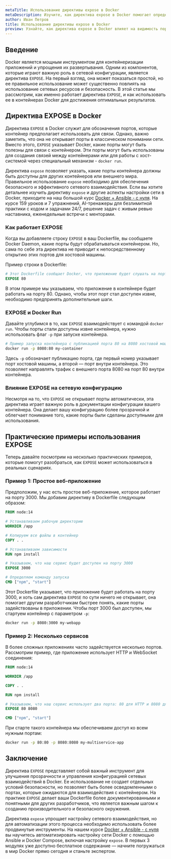 ```yaml
---
metaTitle: Использование директивы expose в Docker
metaDescription: Изучите, как директива expose в Docker помогает определять открытые порты контейнера. Получите практическое понимание и научитесь использовать expose для лучшей конфигурации сетей
author: Иван Петров
title: Использование директивы expose в Docker
preview: Узнайте, как директива expose в Docker влияет на видимость портов контейнера и сетевую архитектуру. Практические примеры помогут овладеть этим инструментом
---
```


## Введение

Docker является мощным инструментом для контейнеризации приложений и упрощения их развертывания. Одним из компонентов, которые играют важную роль в сетевой конфигурации, является директива `EXPOSE`. На первый взгляд, она может показаться простой, но ее правильное использование может существенно повлиять на использование сетевых ресурсов и безопасность. В этой статье мы рассмотрим, как именно работает директива `EXPOSE`, и как использовать ее в контейнерах Docker для достижения оптимальных результатов.

## Директива EXPOSE в Docker

Директива `EXPOSE` в Docker служит для обозначения портов, которые контейнер предполагает использовать для связи. Однако, важно заметить, что она не открывает порты в классическом понимании сети. Вместо этого, `EXPOSE` указывает Docker, какие порты могут быть полезны для связи с контейнером. Эти порты могут быть использованы для создания связей между контейнерами или для работы с хост-системой через специальный механизм - `docker run`.

Директива `expose` позволяет указать, какие порты контейнера должны быть доступны для других контейнеров или внешнего мира. Правильное использование `expose` необходимо для обеспечения безопасного и эффективного сетевого взаимодействия. Если вы хотите детальнее изучить директиву `expose` и другие аспекты настройки сети в Docker, приходите на наш большой курс [Docker + Ansible - с нуля](https://purpleschool.ru/course/docker?utm_source=knowledgebase&utm_medium=text&utm_campaign=Ispolzovanie_direktivy_expose_v_Docker). На курсе 159 уроков и 7 упражнений, AI-тренажеры для безлимитной практики с кодом и задачами 24/7, решение задач с живым ревью наставника, еженедельные встречи с менторами.

### Как работает EXPOSE

Когда вы добавляете строку `EXPOSE` в ваш Dockerfile, вы сообщаете Docker Daemon, какие порты будут обрабатываться контейнером. Но, сама по себе эта директива не приводит к непосредственному открытию этих портов для хостовой машины.

Пример строки в Dockerfile:

```dockerfile
# Этот Dockerfile сообщает Docker, что приложение будет слушать на порту 80
EXPOSE 80
```

В этом примере мы указываем, что приложение в контейнере будет работать на порту 80. Однако, чтобы этот порт стал доступен извне, необходимо предпринять дополнительные шаги. 

### EXPOSE и Docker Run

Давайте углубимся в то, как `EXPOSE` взаимодействует с командой `docker run`. Чтобы порты стали доступны извне контейнера, нужно использовать флаг `-p` при запуске контейнера. 

```sh
# Пример запуска контейнера с публикацией порта 80 на 8080 хостовой машины
docker run -p 8080:80 my-container
```

Здесь `-p` обозначает публикацию порта, где первый номер указывает порт хостовой машины, а второй — порт внутри контейнера. Это позволяет направлять трафик с внешнего порта 8080 на порт 80 внутри контейнера.

### Влияние EXPOSE на сетевую конфигурацию

Несмотря на то, что `EXPOSE` не открывает порты автоматически, эта директива играет важную роль в документации конфигурации вашего контейнера. Она делает вашу конфигурацию более прозрачной и облегчает понимание того, какие порты были сделаны доступными для использования.

## Практические примеры использования EXPOSE

Теперь давайте посмотрим на несколько практических примеров, которые помогут разобраться, как `EXPOSE` может использоваться в реальных сценариях.

### Пример 1: Простое веб-приложение

Предположим, у нас есть простое веб-приложение, которое работает на порту 3000. Мы добавим директиву в Dockerfile следующим образом:

```dockerfile
FROM node:14

# Устанавливаем рабочую директорию
WORKDIR /app

# Копируем все файлы в контейнер
COPY . .

# Устанавливаем зависимости
RUN npm install

# Указываем, что наш сервис будет доступен на порту 3000
EXPOSE 3000

# Определяем команду запуска
CMD ["npm", "start"]
```

Этот Dockerfile указывает, что приложение будет работать на порту 3000, и хоть сам директива `EXPOSE` по сути ничего не открывает, она помогает другим разработчикам быстрее понять, какие порты задействованы в приложении. Чтобы порт 3000 был доступен, мы стартуем контейнер с параметром `-p`:

```sh
docker run -p 8080:3000 my-webapp
```

### Пример 2: Несколько сервисов

В более сложных приложениях часто задействуется несколько портов. Рассмотрим пример, где приложение использует HTTP и WebSocket соединения:

```dockerfile
FROM node:14

WORKDIR /app

COPY . .

RUN npm install

# Указываем, что наш сервис использует два порта: 80 для HTTP и 8080 для WebSocket
EXPOSE 80 8080

CMD ["npm", "start"]
```

При старте такого контейнера мы обеспечиваем доступ ко всем нужным портам:

```sh
docker run -p 80:80 -p 8080:8080 my-multiservice-app
```

## Заключение

Директива `EXPOSE` представляет собой важный инструмент для улучшения прозрачности и управления конфигурацией сетевых взаимодействий в Docker. Ее использование не создает отдельных условий безопасности, но позволяет быть более осведомленными о портах, которые ожидаются для взаимодействия с контейнером. На практике `EXPOSE` делает ваши Dockerfile более документированными и понятными для других разработчиков, что является важным шагом к созданию производительного и безопасного окружения.

Директива `expose` упрощает настройку сетевого взаимодействия, но для автоматизации этого процесса необходимо использовать более продвинутые инструменты. На нашем курсе [Docker + Ansible - с нуля](https://purpleschool.ru/course/docker?utm_source=knowledgebase&utm_medium=text&utm_campaign=Ispolzovanie_direktivy_expose_v_Docker) вы научитесь автоматизировать настройку сети Docker с помощью Ansible и Docker Compose, включая настройку `expose`. В первых 3 модулях уже доступно бесплатное содержание — начните погружаться в мир Docker прямо сегодня и станьте экспертом.
